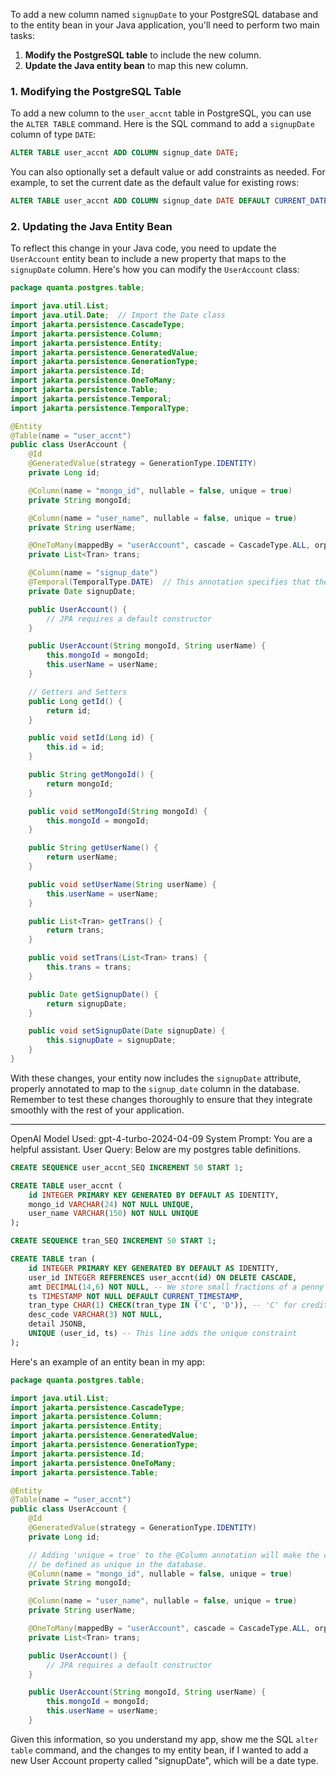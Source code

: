 To add a new column named `signupDate` to your PostgreSQL database and to the entity bean in your Java application, you'll need to perform two main tasks:

1. **Modify the PostgreSQL table** to include the new column.
2. **Update the Java entity bean** to map this new column.

### 1. Modifying the PostgreSQL Table

To add a new column to the `user_accnt` table in PostgreSQL, you can use the `ALTER TABLE` command. Here is the SQL command to add a `signupDate` column of type `DATE`:

```sql
ALTER TABLE user_accnt ADD COLUMN signup_date DATE;
```

You can also optionally set a default value or add constraints as needed. For example, to set the current date as the default value for existing rows:

```sql
ALTER TABLE user_accnt ADD COLUMN signup_date DATE DEFAULT CURRENT_DATE;
```

### 2. Updating the Java Entity Bean

To reflect this change in your Java code, you need to update the `UserAccount` entity bean to include a new property that maps to the `signupDate` column. Here's how you can modify the `UserAccount` class:

```java
package quanta.postgres.table;

import java.util.List;
import java.util.Date;  // Import the Date class
import jakarta.persistence.CascadeType;
import jakarta.persistence.Column;
import jakarta.persistence.Entity;
import jakarta.persistence.GeneratedValue;
import jakarta.persistence.GenerationType;
import jakarta.persistence.Id;
import jakarta.persistence.OneToMany;
import jakarta.persistence.Table;
import jakarta.persistence.Temporal;
import jakarta.persistence.TemporalType;

@Entity
@Table(name = "user_accnt")
public class UserAccount {
    @Id
    @GeneratedValue(strategy = GenerationType.IDENTITY)
    private Long id;

    @Column(name = "mongo_id", nullable = false, unique = true)
    private String mongoId;

    @Column(name = "user_name", nullable = false, unique = true)
    private String userName;

    @OneToMany(mappedBy = "userAccount", cascade = CascadeType.ALL, orphanRemoval = true)
    private List<Tran> trans;

    @Column(name = "signup_date")
    @Temporal(TemporalType.DATE)  // This annotation specifies that the field is a DATE type
    private Date signupDate;

    public UserAccount() {
        // JPA requires a default constructor
    }

    public UserAccount(String mongoId, String userName) {
        this.mongoId = mongoId;
        this.userName = userName;
    }

    // Getters and Setters
    public Long getId() {
        return id;
    }

    public void setId(Long id) {
        this.id = id;
    }

    public String getMongoId() {
        return mongoId;
    }

    public void setMongoId(String mongoId) {
        this.mongoId = mongoId;
    }

    public String getUserName() {
        return userName;
    }

    public void setUserName(String userName) {
        this.userName = userName;
    }

    public List<Tran> getTrans() {
        return trans;
    }

    public void setTrans(List<Tran> trans) {
        this.trans = trans;
    }

    public Date getSignupDate() {
        return signupDate;
    }

    public void setSignupDate(Date signupDate) {
        this.signupDate = signupDate;
    }
}
```

With these changes, your entity now includes the `signupDate` attribute, properly annotated to map to the `signup_date` column in the database. Remember to test these changes thoroughly to ensure that they integrate smoothly with the rest of your application.

__________________________________________________________________________
OpenAI Model Used: gpt-4-turbo-2024-04-09
System Prompt: You are a helpful assistant.
User Query: Below are my postgres table definitions. 

```sql
CREATE SEQUENCE user_accnt_SEQ INCREMENT 50 START 1;

CREATE TABLE user_accnt (
    id INTEGER PRIMARY KEY GENERATED BY DEFAULT AS IDENTITY,
    mongo_id VARCHAR(24) NOT NULL UNIQUE,
    user_name VARCHAR(150) NOT NULL UNIQUE
);

CREATE SEQUENCE tran_SEQ INCREMENT 50 START 1;

CREATE TABLE tran (
    id INTEGER PRIMARY KEY GENERATED BY DEFAULT AS IDENTITY,
    user_id INTEGER REFERENCES user_accnt(id) ON DELETE CASCADE,
    amt DECIMAL(14,6) NOT NULL, -- We store small fractions of a penny because of OpenAI small charges
    ts TIMESTAMP NOT NULL DEFAULT CURRENT_TIMESTAMP,
    tran_type CHAR(1) CHECK(tran_type IN ('C', 'D')), -- 'C' for credit, 'D' for debit
    desc_code VARCHAR(3) NOT NULL,
    detail JSONB,
    UNIQUE (user_id, ts) -- This line adds the unique constraint
);

```

Here's an example of an entity bean in my app:

```java
package quanta.postgres.table;

import java.util.List;
import jakarta.persistence.CascadeType;
import jakarta.persistence.Column;
import jakarta.persistence.Entity;
import jakarta.persistence.GeneratedValue;
import jakarta.persistence.GenerationType;
import jakarta.persistence.Id;
import jakarta.persistence.OneToMany;
import jakarta.persistence.Table;

@Entity
@Table(name = "user_accnt")
public class UserAccount {
    @Id
    @GeneratedValue(strategy = GenerationType.IDENTITY)
    private Long id;

    // Adding 'unique = true' to the @Column annotation will make the column
    // be defined as unique in the database.
    @Column(name = "mongo_id", nullable = false, unique = true)
    private String mongoId;

    @Column(name = "user_name", nullable = false, unique = true)
    private String userName;

    @OneToMany(mappedBy = "userAccount", cascade = CascadeType.ALL, orphanRemoval = true)
    private List<Tran> trans;

    public UserAccount() {
        // JPA requires a default constructor
    }

    public UserAccount(String mongoId, String userName) {
        this.mongoId = mongoId;
        this.userName = userName;
    }


```

Given this information, so you understand my app, show me the SQL `alter table` command, and the changes to my entity bean, if I wanted to add a new User Account property called "signupDate", which will be a date type.

